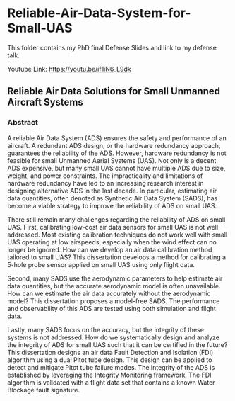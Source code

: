 # Reliable-Air-Data-System-for-Small-UAS

This folder contains my PhD final Defense Slides and link to my defense talk. 

Youtube Link: https://youtu.be/if1iN6_L9dk

## Reliable Air Data Solutions for Small Unmanned Aircraft Systems

### Abstract ###
A reliable Air Data System (ADS) ensures the safety and performance of an aircraft. A redundant ADS design, or the hardware redundancy approach, guarantees the reliability of the ADS. However, hardware redundancy is not feasible for small Unmanned Aerial Systems (UAS). Not only is a decent ADS expensive, but many small UAS cannot have multiple ADS due to size, weight, and power constraints. The impracticality and limitations of hardware redundancy have led to an increasing research interest in designing alternative ADS in the last decade. In particular, estimating air data quantities, often denoted as Synthetic Air Data System (SADS), has become a viable strategy to improve the reliability of ADS on small UAS.

There still remain many challenges regarding the reliability of ADS on small UAS. First, calibrating low-cost air data sensors for small UAS is not well addressed. Most existing calibration techniques do not work well with small UAS operating at low airspeeds, especially when the wind effect can no longer be ignored. How can we develop an air data calibration method tailored to small UAS? This dissertation develops a method for calibrating a 5-hole probe sensor applied on small UAS using only flight data.

Second, many SADS use the aerodynamic parameters to help estimate air data quantities, but the accurate aerodynamic model is often unavailable. How can we estimate the air data accurately without the aerodynamic model? This dissertation proposes a model-free SADS. The performance and observability of this ADS are tested using both simulation and flight data.

Lastly, many SADS focus on the accuracy, but the integrity of these systems is not addressed. How do we systematically design and analyze the integrity of ADS for small UAS such that it can be certified in the future? This dissertation designs an air data Fault Detection and Isolation (FDI) algorithm using a dual Pitot tube design. This design can be applied to detect and mitigate Pitot tube failure modes. The integrity of the ADS is established by leveraging the Integrity Monitoring framework. The FDI algorithm is validated with a flight data set that contains a known Water-Blockage fault signature.

